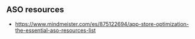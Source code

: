 ASO resources
----

- https://www.mindmeister.com/es/875122694/app-store-optimization-the-essential-aso-resources-list
